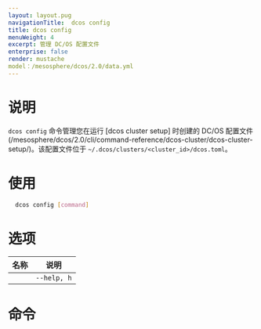 ```yaml
---
layout: layout.pug
navigationTitle:  dcos config
title: dcos config
menuWeight: 4
excerpt: 管理 DC/OS 配置文件
enterprise: false
render: mustache
model：/mesosphere/dcos/2.0/data.yml
---
```


# 说明

`dcos config` 命令管理您在运行 [dcos cluster setup] 时创建的 DC/OS 配置文件(/mesosphere/dcos/2.0/cli/command-reference/dcos-cluster/dcos-cluster-setup/)。该配置文件位于 `~/.dcos/clusters/<cluster_id>/dcos.toml`。

# 使用

```bash
  dcos config [command]
```

# 选项

| 名称 | 说明 |
|---------|-------------|
| | `--help, h` | 显示使用情况。|



# 命令

